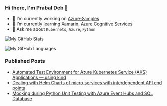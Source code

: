 <!--
**prabdeb/prabdeb** is a ✨ _special_ ✨ repository because its `README.md` (this file) appears on your GitHub profile.

Here are some ideas to get you started:

- 🔭 I’m currently working on ...
- 🌱 I’m currently learning ...
- 👯 I’m looking to collaborate on ...
- 🤔 I’m looking for help with ...
- 💬 Ask me about ...
- 📫 How to reach me: ...
- 😄 Pronouns: ...
- ⚡ Fun fact: ...
-->

### Hi there, I'm Prabal Deb 👋

- 🔭 I’m currently working on [Azure-Samples](https://github.com/Azure-Samples)
- 🌱 I’m currently learning [Xamarin](https://dotnet.microsoft.com/apps/xamarin), [Azure Cognitive Services](https://azure.microsoft.com/en-in/services/cognitive-services)
- 💬 Ask me about `Kubernets`, `Azure`, `Python`

![My GitHub Stats](https://github-readme-stats.vercel.app/api/?username=prabdeb&count_private=true&theme=tokyonight&showicons=true&show_icons=true&include_all_commits=true)

![My GitHub Languages](https://github-readme-stats.vercel.app/api/top-langs/?username=prabdeb&langs_count=5&theme=tokyonight&hide=Perl,CSS,HTML&layout=compact)

### Published Posts

- [Automated Test Environment for Azure Kubernetes Service (AKS) Applications — using kind](https://medium.com/microsoftazure/automated-test-environment-for-azure-kubernetes-service-aks-applications-using-kind-f9fdbd2e8894)
- [Dealing with Helm Charts of micro-services with interdependent API end points](https://medium.com/@prbldeb/dealing-with-helm-charts-of-micro-services-with-interdependent-api-end-points-2fe9b508e484)
- [Mocking during Python Unit Testing with Azure Event Hubs and SQL Database](https://medium.com/@prbldeb/mocking-during-python-unit-testing-with-azure-event-hubs-and-sql-database-d32ee6b9ebcc)
